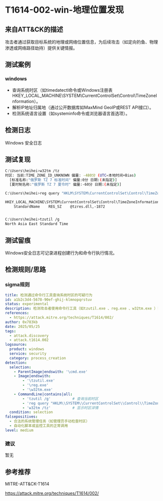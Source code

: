 # T1614-002-win-地理位置发现

## 来自ATT&CK的描述

攻击者通过获取目标系统的地理或网络位置信息，为后续攻击（如定向钓鱼、物理渗透或网络路径劫持）提供关键情报。

## 测试案例

### windows

- 查询系统时区（如timedatectl命令或Windows注册表HKEY_LOCAL_MACHINE\SYSTEM\CurrentControlSet\Control\TimeZoneInformation）。
- 解析IP地址归属地（通过公开数据库如MaxMind GeoIP或REST API接口）。
- 检测系统语言设置（如systeminfo命令或浏览器语言首选项）。

## 检测日志

Windows 安全日志

## 测试复现

```bash
C:\Users\heihei>w32tm /tz
时区: 当前:TIME_ZONE_ID_UNKNOWN 偏量: -480分 (UTC=本地时间+Bias)
  [标准名称:"俄罗斯 TZ 7 标准时间" 偏量:0分 日期:(未指定)]
  [夏时制名称:"俄罗斯 TZ 7 夏令时" 偏量:-60分 日期:(未指定)]

C:\Users\heihei>reg query "HKLM\SYSTEM\CurrentControlSet\Control\TimeZoneInformation" /v StandardName

HKEY_LOCAL_MACHINE\SYSTEM\CurrentControlSet\Control\TimeZoneInformation
    StandardName    REG_SZ    @tzres.dll,-1872


C:\Users\heihei>tzutil /g
North Asia East Standard Time
```

## 测试留痕

Windows安全日志可记录进程创建行为和命令行执行情况。

## 检测规则/思路

### sigma规则

```yml
title: 检测通过命令行工具查询系统时区的可疑行为 
id: a1b2c3d4-5678-90ef-ghij-klmnopqrstuv 
status: experimental 
description: 检测攻击者使用命令行工具（如tzutil.exe 、reg.exe 、w32tm.exe ）查询系统时区或注册表的行为，此类操作可能为攻击链中的地理位置发现阶段（ATT&CK T1614.002）。
references:
  - https://attack.mitre.org/techniques/T1614/002/ 
author: 0x783kb
date: 2025/05/25 
tags:
  - attack.discovery  
  - attack.t1614.002 
logsource:
  product: windows 
  service: security 
  category: process_creation 
detection:
  selection:
    - ParentImage|endswith: '\cmd.exe' 
    - Image|endswith:
        - '\tzutil.exe' 
        - '\reg.exe' 
        - '\w32tm.exe' 
    - CommandLine|contains|all:
        - 'tzutil /g'          # 查询当前时区 
        - 'reg query "HKLM\\SYSTEM\\CurrentControlSet\\Control\\TimeZoneInformation"' # 查询注册表时区键 
        - 'w32tm /tz'          # 显示时区详情 
  condition: selection 
falsepositives:
  - 合法的系统管理任务（如管理员手动检查时区）
  - 自动化脚本或监控工具的正常调用 
level: medium 
```

### 建议

暂无

## 参考推荐

MITRE-ATT&CK-T1614

<https://attack.mitre.org/techniques/T1614/002/>

